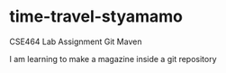# time-travel-styamamo
CSE464 Lab Assignment Git Maven

I am learning to make a magazine inside a git repository
